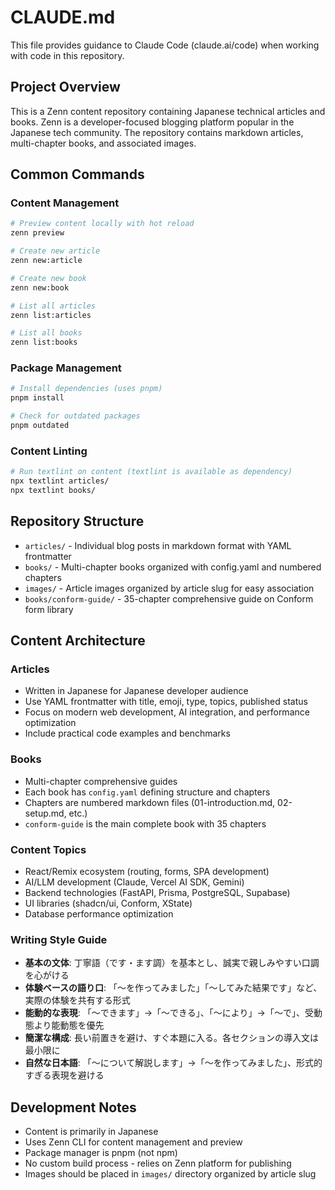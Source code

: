 # CLAUDE.md

This file provides guidance to Claude Code (claude.ai/code) when working with code in this repository.

## Project Overview

This is a Zenn content repository containing Japanese technical articles and books. Zenn is a developer-focused blogging platform popular in the Japanese tech community. The repository contains markdown articles, multi-chapter books, and associated images.

## Common Commands

### Content Management

```bash
# Preview content locally with hot reload
zenn preview

# Create new article
zenn new:article

# Create new book
zenn new:book

# List all articles
zenn list:articles

# List all books  
zenn list:books
```

### Package Management

```bash
# Install dependencies (uses pnpm)
pnpm install

# Check for outdated packages
pnpm outdated
```

### Content Linting

```bash
# Run textlint on content (textlint is available as dependency)
npx textlint articles/
npx textlint books/
```

## Repository Structure

- `articles/` - Individual blog posts in markdown format with YAML frontmatter
- `books/` - Multi-chapter books organized with config.yaml and numbered chapters
- `images/` - Article images organized by article slug for easy association
- `books/conform-guide/` - 35-chapter comprehensive guide on Conform form library

## Content Architecture

### Articles

- Written in Japanese for Japanese developer audience
- Use YAML frontmatter with title, emoji, type, topics, published status
- Focus on modern web development, AI integration, and performance optimization
- Include practical code examples and benchmarks

### Books

- Multi-chapter comprehensive guides
- Each book has `config.yaml` defining structure and chapters
- Chapters are numbered markdown files (01-introduction.md, 02-setup.md, etc.)
- `conform-guide` is the main complete book with 35 chapters

### Content Topics

- React/Remix ecosystem (routing, forms, SPA development)
- AI/LLM development (Claude, Vercel AI SDK, Gemini)
- Backend technologies (FastAPI, Prisma, PostgreSQL, Supabase)
- UI libraries (shadcn/ui, Conform, XState)
- Database performance optimization

### Writing Style Guide

- **基本の文体**: 丁寧語（です・ます調）を基本とし、誠実で親しみやすい口調を心がける
- **体験ベースの語り口**: 「〜を作ってみました」「〜してみた結果です」など、実際の体験を共有する形式
- **能動的な表現**: 「〜できます」→「〜できる」、「〜により」→「〜で」、受動態より能動態を優先
- **簡潔な構成**: 長い前置きを避け、すぐ本題に入る。各セクションの導入文は最小限に
- **自然な日本語**: 「〜について解説します」→「〜を作ってみました」、形式的すぎる表現を避ける

## Development Notes

- Content is primarily in Japanese
- Uses Zenn CLI for content management and preview
- Package manager is pnpm (not npm)
- No custom build process - relies on Zenn platform for publishing
- Images should be placed in `images/` directory organized by article slug
